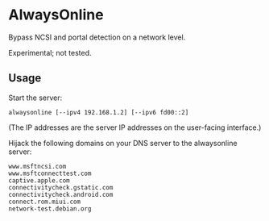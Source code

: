 # AlwaysOnline

Bypass NCSI and portal detection on a network level.

Experimental; not tested.

## Usage

Start the server:

```shell script
alwaysonline [--ipv4 192.168.1.2] [--ipv6 fd00::2]
```

(The IP addresses are the server IP addresses on the user-facing interface.)

Hijack the following domains on your DNS server to the alwaysonline server:

```
www.msftncsi.com
www.msftconnecttest.com
captive.apple.com
connectivitycheck.gstatic.com
connectivitycheck.android.com
connect.rom.miui.com
network-test.debian.org
```

